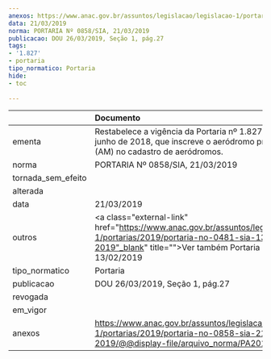 ```yaml
---
anexos: https://www.anac.gov.br/assuntos/legislacao/legislacao-1/portarias/2019/portaria-no-0858-sia-21-03-2019/@@display-file/arquivo_norma/PA2019-0858.pdf
data: 21/03/2019
norma: PORTARIA Nº 0858/SIA, 21/03/2019
publicacao: DOU 26/03/2019, Seção 1, pág.27
tags:
- '1.827'
- portaria
tipo_normatico: Portaria
hide: 
- toc 
 
---
```


|                    | Documento                                                                                                                                                                                              |
|:-------------------|:-------------------------------------------------------------------------------------------------------------------------------------------------------------------------------------------------------|
| ementa             | Restabelece a vigência da Portaria nº 1.827/SIA, de 11 de junho de 2018, que inscreve o aeródromo privado Agrotec (AM) no cadastro de aeródromos.                                                      |
| norma              | PORTARIA Nº 0858/SIA, 21/03/2019                                                                                                                                                                       |
| tornada_sem_efeito |                                                                                                                                                                                                        |
| alterada           |                                                                                                                                                                                                        |
| data               | 21/03/2019                                                                                                                                                                                             |
| outros             | <a class="external-link" href="https://www.anac.gov.br/assuntos/legislacao/legislacao-1/portarias/2019/portaria-no-0481-sia-13-02-2019"_blank" title="">Ver também Portaria nº 481/SIA, 13/02/2019</a> |
| tipo_normatico     | Portaria                                                                                                                                                                                               |
| publicacao         | DOU 26/03/2019, Seção 1, pág.27                                                                                                                                                                        |
| revogada           |                                                                                                                                                                                                        |
| em_vigor           |                                                                                                                                                                                                        |
| anexos             | https://www.anac.gov.br/assuntos/legislacao/legislacao-1/portarias/2019/portaria-no-0858-sia-21-03-2019/@@display-file/arquivo_norma/PA2019-0858.pdf                                                   |
